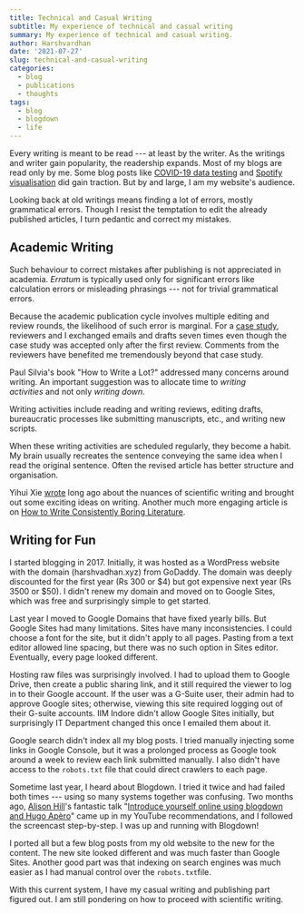 ```yaml
---
title: Technical and Casual Writing
subtitle: My experience of technical and casual writing 
summary: My experience of technical and casual writing.
author: Harshvardhan
date: '2021-07-27'
slug: technical-and-casual-writing
categories:
  - blog
  - publications
  - thoughts
tags:
  - blog
  - blogdown
  - life
---
```


Every writing is meant to be read --- at least by the writer. As the writings and writer gain popularity, the readership expands. Most of my blogs are read only by me. Some blog posts like [COVID-19 data testing](/is-covid-19-data-tampered/) and [Spotify visualisation](/exploring-my-spotify-listening/) did gain traction. But by and large, I am my website's audience.

Looking back at old writings means finding a lot of errors, mostly grammatical errors. Though I resist the temptation to edit the already published articles, I turn pedantic and correct my mistakes.

## Academic Writing

Such behaviour to correct mistakes after publishing is not appreciated in academia. *Erratum* is typically used only for significant errors like calculation errors or misleading phrasings --- not for trivial grammatical errors.

Because the academic publication cycle involves multiple editing and review rounds, the likelihood of such error is marginal. For a [case study](/invento-robotics/), reviewers and I exchanged emails and drafts seven times even though the case study was accepted only after the first review. Comments from the reviewers have benefited me tremendously beyond that case study.

Paul Silvia's book "How to Write a Lot?" addressed many concerns around writing. An important suggestion was to allocate time to *writing activities* and not only *writing down*.

Writing activities include reading and writing reviews, editing drafts, bureaucratic processes like submitting manuscripts, etc., and writing new scripts.

When these writing activities are scheduled regularly, they become a habit. My brain usually recreates the sentence conveying the same idea when I read the original sentence. Often the revised article has better structure and organisation.

Yihui Xie [wrote](https://yihui.org/en/2008/05/on-scientific-writing/) long ago about the nuances of scientific writing and brought out some exciting ideas on writing. Another much more engaging article is on [How to Write Consistently Boring Literature](http://iros2008.inria.fr/Templates/boring_paper.pdf).

## Writing for Fun

I started blogging in 2017. Initially, it was hosted as a WordPress website with the domain (harshvadhan.xyz) from GoDaddy. The domain was deeply discounted for the first year (Rs 300 or \$4) but got expensive next year (Rs 3500 or \$50). I didn't renew my domain and moved on to Google Sites, which was free and surprisingly simple to get started.

Last year I moved to Google Domains that have fixed yearly bills. But Google Sites had many limitations. Sites have many inconsistencies. I could choose a font for the site, but it didn't apply to all pages. Pasting from a text editor allowed line spacing, but there was no such option in Sites editor. Eventually, every page looked different.

Hosting raw files was surprisingly involved. I had to upload them to Google Drive, then create a public sharing link, and it still required the viewer to log in to their Google account. If the user was a G-Suite user, their admin had to approve Google sites; otherwise, viewing this site required logging out of their G-suite accounts. IIM Indore didn't allow Google Sites initially, but surprisingly IT Department changed this once I emailed them about it.

Google search didn't index all my blog posts. I tried manually injecting some links in Google Console, but it was a prolonged process as Google took around a week to review each link submitted manually. I also didn't have access to the `robots.txt` file that could direct crawlers to each page.

Sometime last year, I heard about Blogdown. I tried it twice and had failed both times --- using so many systems together was confusing. Two months ago, [Alison Hill](https://alison.rbind.io)'s fantastic talk "[Introduce yourself online using blogdown and Hugo Apèro](https://www.youtube.com/watch?v=RksaNh5Ywbo)" came up in my YouTube recommendations, and I followed the screencast step-by-step. I was up and running with Blogdown!

I ported all but a few blog posts from my old website to the new for the content. The new site looked different and was much faster than Google Sites. Another good part was that indexing on search engines was much easier as I had manual control over the `robots.txt`file.

With this current system, I have my casual writing and publishing part figured out. I am still pondering on how to proceed with scientific writing.
